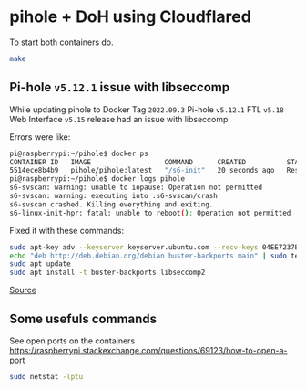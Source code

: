 # pihole + DoH using Cloudflared

To start both containers do.

```bash
make
```

## Pi-hole `v5.12.1` issue with libseccomp

While updating pihole to Docker Tag `2022.09.3` Pi-hole `v5.12.1` FTL `v5.18` Web Interface `v5.15` release had an issue with libseccomp

Errors were like:

```bash
pi@raspberrypi:~/pihole$ docker ps
CONTAINER ID   IMAGE                  COMMAND      CREATED          STATUS                           PORTS     NAMES
5514ece8b4b9   pihole/pihole:latest   "/s6-init"   20 seconds ago   Restarting (111) 3 seconds ago             pihole
pi@raspberrypi:~/pihole$ docker logs pihole
s6-svscan: warning: unable to iopause: Operation not permitted
s6-svscan: warning: executing into .s6-svscan/crash
s6-svscan crashed. Killing everything and exiting.
s6-linux-init-hpr: fatal: unable to reboot(): Operation not permitted
```

Fixed it with these commands:

```bash
sudo apt-key adv --keyserver keyserver.ubuntu.com --recv-keys 04EE7237B7D453EC 648ACFD622F3D138
echo "deb http://deb.debian.org/debian buster-backports main" | sudo tee -a /etc/apt/sources.list.d/buster-backports.list
sudo apt update
sudo apt install -t buster-backports libseccomp2
```

[Source](https://www.reddit.com/r/pihole/comments/tz1hf3/comment/i3w0uhb)

## Some usefuls commands

See open ports on the containers
<https://raspberrypi.stackexchange.com/questions/69123/how-to-open-a-port>

```bash
sudo netstat -lptu
```
